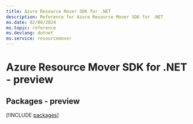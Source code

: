 ```yaml
---
title: Azure Resource Mover SDK for .NET
description: Reference for Azure Resource Mover SDK for .NET
ms.date: 02/08/2024
ms.topic: reference
ms.devlang: dotnet
ms.service: resourcemover
---
```

# Azure Resource Mover SDK for .NET - preview
## Packages - preview
[!INCLUDE [packages](resource-mover-index.md)]
